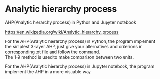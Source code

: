 # Analytic hierarchy process
AHP(Analytic hierarchy process) in Python and Jupyter notebook

https://en.wikipedia.org/wiki/Analytic_hierarchy_process  

For the AHP(Analytic hierarchy process) in Python, the program implement the simplest 3-layer AHP, just give your alternatives and criterions in corresponding txt file and follow the command.  
The 1-9 method is used to make comparison between two units.  

For the AHP(Analytic hierarchy process) in Jupyter notebook, the program implement the AHP in a more visuable way
